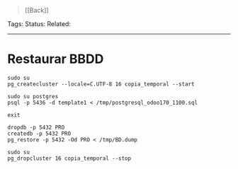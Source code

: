 > [[Back]]

Tags: 
Status: 
Related: 

___

# Restaurar BBDD

```
sudo su  
pg_createcluster --locale=C.UTF-8 16 copia_temporal --start

sudo su postgres  
psql -p 5436 -d template1 < /tmp/postgresql_odoo170_1100.sql

exit

dropdb -p 5432 PRO  
createdb -p 5432 PRO  
pg_restore -p 5432 -Od PRO < /tmp/BD.dump

sudo su  
pg_dropcluster 16 copia_temporal --stop
```